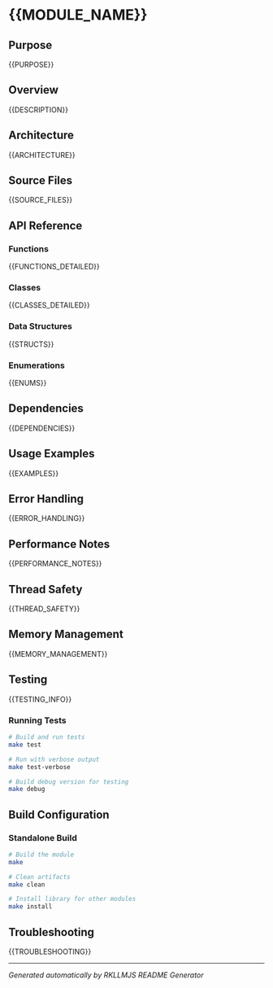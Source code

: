 # {{MODULE_NAME}}

## Purpose
{{PURPOSE}}

## Overview
{{DESCRIPTION}}

## Architecture
{{ARCHITECTURE}}

## Source Files
{{SOURCE_FILES}}

## API Reference

### Functions
{{FUNCTIONS_DETAILED}}

### Classes
{{CLASSES_DETAILED}}

### Data Structures
{{STRUCTS}}

### Enumerations
{{ENUMS}}

## Dependencies
{{DEPENDENCIES}}

## Usage Examples
{{EXAMPLES}}

## Error Handling
{{ERROR_HANDLING}}

## Performance Notes
{{PERFORMANCE_NOTES}}

## Thread Safety
{{THREAD_SAFETY}}

## Memory Management
{{MEMORY_MANAGEMENT}}

## Testing
{{TESTING_INFO}}

### Running Tests
```bash
# Build and run tests
make test

# Run with verbose output
make test-verbose

# Build debug version for testing
make debug
```

## Build Configuration

### Standalone Build
```bash
# Build the module
make

# Clean artifacts
make clean

# Install library for other modules
make install
```

## Troubleshooting
{{TROUBLESHOOTING}}

---
*Generated automatically by RKLLMJS README Generator*